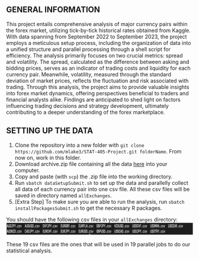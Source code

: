## GENERAL INFORMATION
This project entails comprehensive analysis of major currency pairs within the forex market, utilizing tick-by-tick historical rates obtained from Kaggle. With data spanning from September 2022 to September 2023, the project employs a meticulous setup process, including the organization of data into a unified structure and parallel processing through a shell script for efficiency. The analysis primarily focuses on two crucial metrics: spread and volatility. The spread, calculated as the difference between asking and bidding prices, serves as an indicator of trading costs and liquidity for each currency pair. Meanwhile, volatility, measured through the standard deviation of market prices, reflects the fluctuation and risk associated with trading. Through this analysis, the project aims to provide valuable insights into forex market dynamics, offering perspectives beneficial to traders and financial analysts alike. Findings are anticipated to shed light on factors influencing trading decisions and strategy development, ultimately contributing to a deeper understanding of the forex marketplace.

## SETTING UP THE DATA

1) Clone the repository into a new folder with `git clone https://github.com/mlake3/STAT-405-Project.git folderName`. From now on, work in this folder.
2) Download archive.zip file containing all the data [here](https://www.kaggle.com/datasets/joseserrat/forex-tick-data-huge-database-part-2) into your computer.
3) Copy and paste (with `scp`) the .zip file into the working directory.
4) Run `sbatch dataSetupSubmit.sh` to set up the data and parallelly collect all data of each currency pair into one csv file. All these csv files will be saved in directory named `allExchanges`.
5) [Extra Step] To make sure you are able to run the analysis, run `sbatch installPackagesSubmit.sh` to get the necessary R packages.

You should have the following csv files in your `allExchanges` directory:
![exchanges files](exchanges.png)

These 19 csv files are the ones that will be used in 19 parallel jobs to do our statistical analysis.
